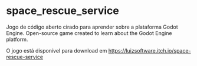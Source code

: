 # space_rescue_service
Jogo de código aberto cirado para aprender sobre a plataforma Godot Engine. 
Open-source game created to learn about the Godot Engine platform.

O jogo está disponível para download em https://luizsoftware.itch.io/space-rescue-service
